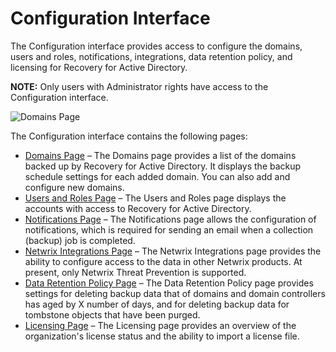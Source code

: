 # Configuration Interface

The Configuration interface provides access to configure the domains, users and roles,
notifications, integrations, data retention policy, and licensing for Recovery for Active Directory.

**NOTE:** Only users with Administrator rights have access to the Configuration interface.

![Domains Page](/img/product_docs/activitymonitor/activitymonitor/install/agent/domains.webp)

The Configuration interface contains the following pages:

- [Domains Page](/docs/recoveryforactivedirectory/2.6/recoveryforactivedirectory/admin/configuration/domain.md) – The Domains page provides a list of the domains backed up by Recovery
  for Active Directory. It displays the backup schedule settings for each added domain. You can also
  add and configure new domains.
- [Users and Roles Page](/docs/recoveryforactivedirectory/2.6/recoveryforactivedirectory/admin/configuration/roles.md) – The Users and Roles page displays the accounts with access to
  Recovery for Active Directory.
- [Notifications Page](/docs/recoveryforactivedirectory/2.6/recoveryforactivedirectory/admin/configuration/notifications.md) – The Notifications page allows the configuration of
  notifications, which is required for sending an email when a collection (backup) job is completed.
- [Netwrix Integrations Page](/docs/recoveryforactivedirectory/2.6/recoveryforactivedirectory/admin/configuration/integration.md) – The Netwrix Integrations page provides the ability
  to configure access to the data in other Netwrix products. At present, only Netwrix Threat
  Prevention is supported.
- [Data Retention Policy Page](/docs/recoveryforactivedirectory/2.6/recoveryforactivedirectory/admin/configuration/dataretention.md) – The Data Retention Policy page provides settings
  for deleting backup data that of domains and domain controllers has aged by X number of days, and
  for deleting backup data for tombstone objects that have been purged.
- [Licensing Page](/docs/recoveryforactivedirectory/2.6/recoveryforactivedirectory/admin/configuration/licensing.md) – The Licensing page provides an overview of the organization's
  license status and the ability to import a license file.
